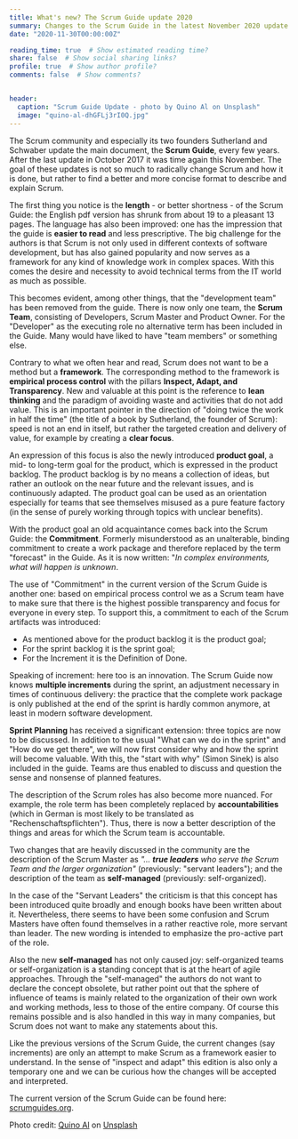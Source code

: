 ```yaml
---
title: What's new? The Scrum Guide update 2020
summary: Changes to the Scrum Guide in the latest November 2020 update.
date: "2020-11-30T00:00:00Z"

reading_time: true  # Show estimated reading time?
share: false  # Show social sharing links?
profile: true  # Show author profile?
comments: false  # Show comments?


header:
  caption: "Scrum Guide Update - photo by Quino Al on Unsplash"
  image: "quino-al-dhGFLj3rI0Q.jpg"
---
```


The Scrum community and especially its two founders Sutherland and Schwaber update the main document, the **Scrum Guide**, every few years. After the last update in October 2017 it was time again this November. The goal of these updates is not so much to radically change Scrum and how it is done, but rather to find a better and more concise format to describe and explain Scrum.

The first thing you notice is the **length** - or better shortness - of the Scrum Guide: the English pdf version has shrunk from about 19 to a pleasant 13 pages. The language has also been improved: one has the impression that the guide is **easier to read** and less prescriptive. The big challenge for the authors is that Scrum is not only used in different contexts of software development, but has also gained popularity and now serves as a framework for any kind of knowledge work in complex spaces. With this comes the desire and necessity to avoid technical terms from the IT world as much as possible.

This becomes evident, among other things, that the "development team" has been removed from the guide. There is now only one team, the **Scrum Team**, consisting of Developers, Scrum Master and Product Owner. For the "Developer" as the executing role no alternative term has been included in the Guide. Many would have liked to have "team members" or something else.

Contrary to what we often hear and read, Scrum does not want to be a method but a **framework**. The corresponding method to the framework is **empirical process control** with the pillars **Inspect, Adapt, and Transparency**. New and valuable at this point is the reference to **lean thinking** and the paradigm of avoiding waste and activities that do not add value. This is an important pointer in the direction of "doing twice the work in half the time" (the title of a book by Sutherland, the founder of Scrum): speed is not an end in itself, but rather the targeted creation and delivery of value, for example by creating a **clear focus**.

An expression of this focus is also the newly introduced **product goal**, a mid- to long-term goal for the product, which is expressed in the product backlog. The product backlog is by no means a collection of ideas, but rather an outlook on the near future and the relevant issues, and is continuously adapted. The product goal can be used as an orientation especially for teams that see themselves misused as a pure feature factory (in the sense of purely working through topics with unclear benefits).

With the product goal an old acquaintance comes back into the Scrum Guide: the **Commitment**. Formerly misunderstood as an unalterable, binding commitment to create a work package and therefore replaced by the term "forecast" in the Guide. As it is now written: "*In complex environments, what will happen is unknown*.

The use of "Commitment" in the current version of the Scrum Guide is another one: based on empirical process control we as a Scrum team have to make sure that there is the highest possible transparency and focus for everyone in every step. To support this, a commitment to each of the Scrum artifacts was introduced:

- As mentioned above for the product backlog it is the product goal;
- For the sprint backlog it is the sprint goal;
- For the Increment it is the Definition of Done.

Speaking of increment: here too is an innovation. The Scrum Guide now knows **multiple increments** during the sprint, an adjustment necessary in times of continuous delivery: the practice that the complete work package is only published at the end of the sprint is hardly common anymore, at least in modern software development.

**Sprint Planning** has received a significant extension: three topics are now to be discussed. In addition to the usual "What can we do in the sprint" and "How do we get there", we will now first consider why and how the sprint will become valuable. With this, the "start with why" (Simon Sinek) is also included in the guide. Teams are thus enabled to discuss and question the sense and nonsense of planned features.

The description of the Scrum roles has also become more nuanced. For example, the role term has been completely replaced by **accountabilities** (which in German is most likely to be translated as "Rechenschaftspflichten"). Thus, there is now a better description of the things and areas for which the Scrum team is accountable.

Two changes that are heavily discussed in the community are the description of the Scrum Master as *"... **true leaders** who serve the Scrum Team and the larger organization"* (previously: "servant leaders"); and the description of the team as **self-managed** (previously: self-organized).

In the case of the "Servant Leaders" the criticism is that this concept has been introduced quite broadly and enough books have been written about it. Nevertheless, there seems to have been some confusion and Scrum Masters have often found themselves in a rather reactive role, more servant than leader. The new wording is intended to emphasize the pro-active part of the role.

Also the new **self-managed** has not only caused joy: self-organized teams or self-organization is a standing concept that is at the heart of agile approaches. Through the "self-managed" the authors do not want to declare the concept obsolete, but rather point out that the sphere of influence of teams is mainly related to the organization of their own work and working methods, less to those of the entire company. Of course this remains possible and is also handled in this way in many companies, but Scrum does not want to make any statements about this.

Like the previous versions of the Scrum Guide, the current changes (say increments) are only an attempt to make Scrum as a framework easier to understand. In the sense of "inspect and adapt" this edition is also only a temporary one and we can be curious how the changes will be accepted and interpreted.

The current version of the Scrum Guide can be found here: [scrumguides.org](https://scrumguides.org/).

Photo credit: [Quino Al](https://unsplash.com/@quinoal) on [Unsplash](https://unsplash.com)


